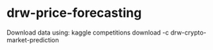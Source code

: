 # drw-price-forecasting

Download data using:
kaggle competitions download -c drw-crypto-market-prediction